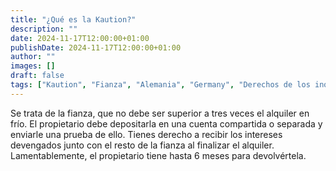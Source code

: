 ```yaml
---
title: "¿Qué es la Kaution?"
description: ""
date: 2024-11-17T12:00:00+01:00
publishDate: 2024-11-17T12:00:00+01:00
author: ""
images: []
draft: false
tags: ["Kaution", "Fianza", "Alemania", "Germany", "Derechos de los inquilinos"]
---
```

Se trata de la fianza, que no debe ser superior a tres veces el alquiler en frío. El propietario debe depositarla en una cuenta compartida o separada y enviarle una prueba de ello. Tienes derecho a recibir los intereses devengados junto con el resto de la fianza al finalizar el alquiler. Lamentablemente, el propietario tiene hasta 6 meses para devolvértela. 
